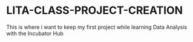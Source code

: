 # LITA-CLASS-PROJECT-CREATION
This is where i want to keep my first project while learning Data Analysis with the Incubator Hub
